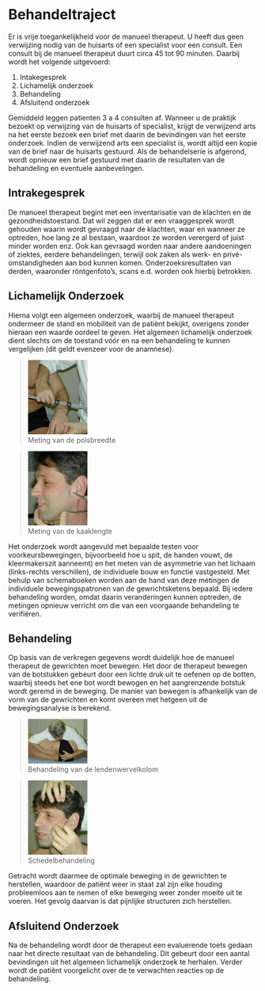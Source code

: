 # Behandeltraject

Er is vrije toegankelijkheid voor de manueel therapeut. U heeft dus geen verwijzing nodig van de huisarts of een specialist voor een consult. Een consult bij de manueel therapeut duurt circa 45 tot 90 minuten. Daarbij wordt het volgende uitgevoerd:

1. Intakegesprek
2. Lichamelijk onderzoek
3. Behandeling
4. Afsluitend onderzoek

Gemiddeld leggen patienten 3 a 4 consulten af. Wanneer u de praktijk bezoekt op verwijzing van de huisarts of specialist, krijgt de verwijzend arts na het eerste bezoek een brief met daarin de bevindingen van het eerste onderzoek. Indien de verwijzend arts een specialist is, wordt altijd een kopie van de brief naar de huisarts gestuurd. Als de behandelserie is afgerond, wordt opnieuw een brief gestuurd met daarin de resultaten van de behandeling en eventuele aanbevelingen.

## Intrakegesprek

De manueel therapeut begint met een inventarisatie van de klachten en de gezondheids­toestand. Dat wil zeggen dat er een vraaggesprek wordt gehouden waarin wordt gevraagd naar de klachten, waar en wanneer ze optreden, hoe lang ze al bestaan, waardoor ze worden verergerd of juist minder worden enz. Ook kan gevraagd worden naar andere aandoeningen of ziektes, eerdere behandelingen, terwijl ook zaken als werk- en privé-omstandigheden aan bod kunnen komen. Onderzoeksresultaten van derden, waaronder röntgenfoto’s, scans e.d. worden ook hierbij betrokken.

## Lichamelijk Onderzoek

Hierna volgt een algemeen onderzoek, waarbij de manueel therapeut ondermeer de stand en mobiliteit van de patiënt bekijkt, overigens zonder hieraan een waarde oordeel te geven. Het algemeen lichamelijk onderzoek dient slechts om de toestand vóór en na een behandeling te kunnen vergelijken (dit geldt evenzeer voor de anamnese).

> ![](img/BEH120_meten02-120x150.jpg)
> <br/> Meting van de polsbreedte

> ![](img/BEH120_meten01-120x150.jpg)
> <br/> Meting van de kaaklengte

Het onderzoek wordt aangevuld met bepaalde testen voor voorkeursbewegingen, bijvoorbeeld hoe u spit, de handen vouwt, de kleermakerszit aanneemt) en het meten van de asymmetrie van het lichaam (links-rechts verschillen), de individuele bouw en functie vastgesteld. Met behulp van schema­boeken worden aan de hand van deze metingen de individuele bewegingspatronen van de gewrichtsketens bepaald. Bij iedere behandeling worden, omdat daarin veranderingen kunnen optreden, de metingen opnieuw verricht om die van een voorgaande behandeling te verifiëren.

## Behandeling

Op basis van de verkregen gegevens wordt duidelijk hoe de manueel therapeut de gewrichten moet bewegen. Het door de therapeut bewegen van de botstukken gebeurt door een lichte druk uit te oefenen op de botten, waarbij steeds het ene bot wordt bewogen en het aangrenzende botstuk wordt geremd in de beweging. De manier van bewegen is afhankelijk van de vorm van de gewrichten en komt overeen met hetgeen uit de bewegingsanalyse is berekend. 

> ![](img/BEH120_lendenwervel.jpg)
> <br/> Behandeling van de lendenwervelkolom

> ![](img/BEH120_schedel-120x150.jpg)
> <br/> Schedelbehandeling

Getracht wordt daarmee de optimale beweging in de gewrichten te herstellen, waardoor de patiënt weer in staat zal zijn elke houding probleemloos aan te nemen of elke beweging weer zonder moeite uit te voeren. Het gevolg daarvan is dat pijnlijke structuren zich herstellen.

## Afsluitend Onderzoek

Na de behandeling wordt door de therapeut een evaluerende toets gedaan naar het directe resultaat van de behandeling. Dit gebeurt door een aantal bevindingen uit het algemeen lichamelijk onderzoek te herhalen. Verder wordt de patiënt voorgelicht over de te verwachten reacties op de behandeling.